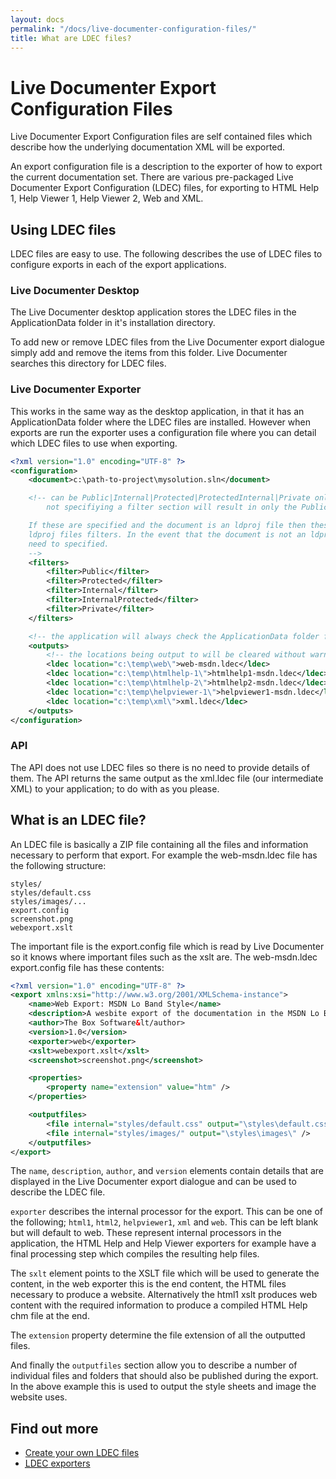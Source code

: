 ```yaml
---
layout: docs
permalink: "/docs/live-documenter-configuration-files/"
title: What are LDEC files?
---
```


# Live Documenter Export Configuration Files

Live Documenter Export Configuration files are self contained files which describe how the underlying documentation
XML will be exported. 

An export configuration file is a description to the exporter of how to export the current documentation set. There are various pre-packaged Live Documenter Export Configuration (LDEC) files, for exporting to HTML Help 1, Help Viewer 1, Help Viewer 2, Web and XML.

##  Using LDEC files
LDEC files are easy to use. The following describes the use of LDEC files to configure exports in each of the export applications.

### Live Documenter Desktop
The Live Documenter desktop application stores the LDEC files in the ApplicationData folder in it's installation directory.

To add new or remove LDEC files from the Live Documenter export dialogue simply add and remove the items from this folder. Live Documenter searches this directory for LDEC files.

### Live Documenter Exporter
This works in the same way as the desktop application, in that it has an ApplicationData folder where the LDEC files are installed. However when exports are run the exporter uses a configuration file where you can detail which LDEC files to use when exporting.

```xml
<?xml version="1.0" encoding="UTF-8" ?>
<configuration>
    <document>c:\path-to-project\mysolution.sln</document>

    <!-- can be Public|Internal|Protected|ProtectedInternal|Private only those detailed will be output,
        not specifiying a filter section will result in only the Public members being exported.

    If these are specified and the document is an ldproj file then these will override the
    ldproj files filters. In the event that the document is not an ldprof file these will
    need to specified.
    -->
    <filters>
        <filter>Public</filter>
        <filter>Protected</filter>
        <filter>Internal</filter>
        <filter>InternalProtected</filter>
        <filter>Private</filter>
    </filters>

    <!-- the application will always check the ApplicationData folder for LDEC files -->
    <outputs>
        <!-- the locations being output to will be cleared without warning -->
        <ldec location="c:\temp\web\">web-msdn.ldec</ldec>
        <ldec location="c:\temp\htmlhelp-1\">htmlhelp1-msdn.ldec</ldec>
        <ldec location="c:\temp\htmlhelp-2\">htmlhelp2-msdn.ldec</ldec>
        <ldec location="c:\temp\helpviewer-1\">helpviewer1-msdn.ldec</ldec>
        <ldec location="c:\temp\xml\">xml.ldec</ldec>
    </outputs>
</configuration>
```

### API
The API does not use LDEC files so there is no need to provide details of them. The API returns the same output as the xml.ldec file (our intermediate XML) to your application; to do with as you please.

## What is an LDEC file?
An LDEC file is basically a ZIP file containing all the files and information necessary to perform that export. For example the web-msdn.ldec file has the following structure:

```
styles/
styles/default.css
styles/images/...
export.config
screenshot.png
webexport.xslt
```

The important file is the export.config file which is read by Live Documenter so it knows where important files such as the xslt are. The web-msdn.ldec export.config file has these contents:

```xml
<?xml version="1.0" encoding="UTF-8" ?>
<export xmlns:xsi="http://www.w3.org/2001/XMLSchema-instance">
    <name>Web Export: MSDN Lo Band Style</name>
    <description>A wesbite export of the documentation in the MSDN Lo Band web style.</description>
    <author>The Box Software&lt/author>
    <version>1.0</version>
    <exporter>web</exporter>
    <xslt>webexport.xslt</xslt>
    <screenshot>screenshot.png</screenshot>

    <properties>
        <property name="extension" value="htm" />
    </properties>

    <outputfiles>
        <file internal="styles/default.css" output="\styles\default.css" />
        <file internal="styles/images/" output="\styles\images\" />
    </outputfiles>
</export>
```

The <code>name</code>, <code>description</code>, <code>author</code>, and <code>version</code> elements contain details that are displayed in the Live Documenter export dialogue and can be used to describe the LDEC file.

<code>exporter</code> describes the internal processor for the export. This can be one of the following; <code>html1</code>, <code>html2</code>, <code>helpviewer1</code>, <code>xml</code> and <code>web</code>. This can be left blank but will default to web. These represent internal processors in the application, the HTML Help and Help Viewer exporters for example have a final processing step which compiles the resulting help files.

The <code>sxlt</code> element points to the XSLT file which will be used to generate the content, in the web exporter this is the end content, the HTML files necessary to produce a website. Alternatively the html1 xslt produces web content with the required information to produce a compiled HTML Help chm file at the end.

The <code>extension</code> property determine the file extension of all the outputted files.

And finally the <code>outputfiles</code> section allow you to describe a number of individual files and folders that should also be published during the export. In the above example this is used to output the style sheets and image the website uses.

## Find out more
* [Create your own <abbr title="Live Documenter Export Configuration">LDEC</abbr> files](/docs/export/create-own-ldec-file/)
* [<abbr title="Live Documenter Export Configuration">LDEC</abbr> exporters](/docs/export/exporters/)
